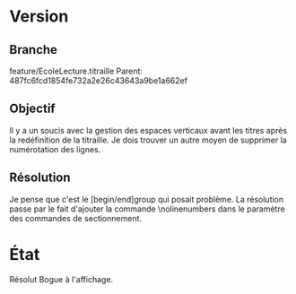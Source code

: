 Version
=======

Branche
-------
feature/EcoleLecture.titraille
Parent: 487fc6fcd1854fe732a2e26c43643a9be1a662ef


Objectif
--------
Il y a un soucis avec la gestion des espaces verticaux avant les titres après la
redéfinition de la titraille. Je dois trouver un autre moyen de supprimer la
numérotation des lignes.


Résolution
----------
Je pense que c'est le \[begin/end]group qui posait problème.
La résolution passe par le fait d'ajouter la commande \nolinenumbers  dans le
paramètre des commandes de sectionnement.


État
====
Résolut
Bogue à l'affichage.

